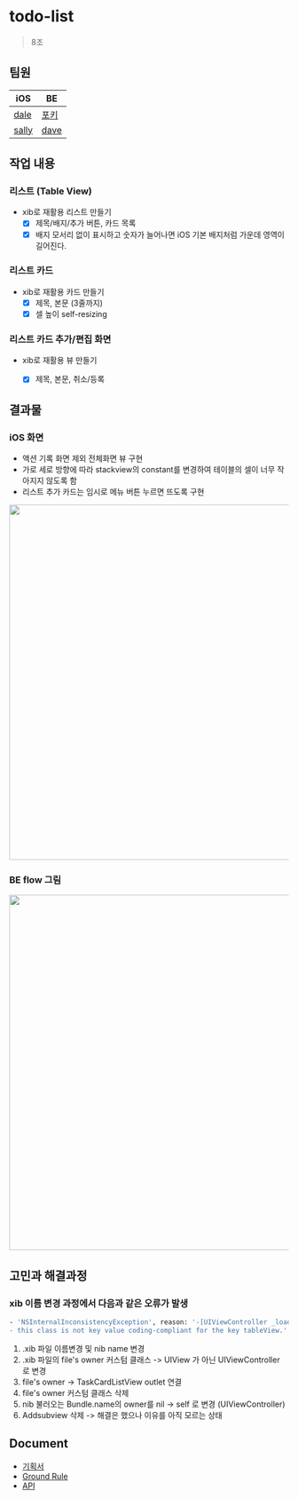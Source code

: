 # todo-list
> 8조

## 팀원

|iOS|BE|
|---|---|
|[dale](https://github.com/sungju-kim)|[포키](https://github.com/Seokho-Ham)|
|[sally](https://github.com/sally4405)|[dave](https://github.com/nak253)|


## 작업 내용

### 리스트 (Table View)
- xib로 재활용 리스트 만들기
  - [x] 제목/배지/추가 버튼, 카드 목록
  - [x] 배지 모서리 없이 표시하고 숫자가 늘어나면 iOS 기본 배지처럼 가운데 영역이 길어진다.

### 리스트 카드
- xib로 재활용 카드 만들기
  - [x] 제목, 본문 (3줄까지)
  - [x] 셀 높이 self-resizing

### 리스트 카드 추가/편집 화면
- xib로 재활용 뷰 만들기
  - [x] 제목, 본문, 취소/등록


## 결과물

### iOS 화면
- 액션 기록 화면 제외 전체화면 뷰 구현
- 가로 세로 방향에 따라 stackview의 constant를 변경하여 테이블의 셀이 너무 작아지지 않도록 함
- 리스트 추가 카드는 임시로 메뉴 버튼 누르면 뜨도록 구현

<img width="640" src="https://user-images.githubusercontent.com/78553659/161928635-a1c003c4-e000-4c42-b75b-02975607d13c.gif">

### BE flow 그림
<img width="640" src="https://user-images.githubusercontent.com/45891045/162131159-9d1c7ba4-2e51-4f21-b91e-0de937bc5ce7.png">


## 고민과 해결과정
### xib 이름 변경 과정에서 다음과 같은 오류가 발생
```bash
- 'NSInternalInconsistencyException', reason: '-[UIViewController _loadViewFromNibNamed:bundle:] loaded the TaskCardListView nib but the view outlet was not set
- this class is not key value coding-compliant for the key tableView.' [duplicate]
```

1. .xib 파일 이름변경 및 nib name 변경
2. .xib 파일의 file's owner 커스텀 클래스 -> UIView 가 아닌 UIViewController 로 변경
3. file's owner -> TaskCardListView outlet 연결
4. file's owner 커스텀 클래스 삭제
5. nib 불러오는 Bundle.name의 owner를 nil -> self 로 변경 (UIViewController)
6. Addsubview 삭제
-> 해결은 했으나 이유를 아직 모르는 상태


## Document

- [기획서](https://www.figma.com/proto/vYGeE8xND8ZRkesKHLIc1b/%EB%AA%A8%EB%B0%94%EC%9D%BC_%ED%88%AC%EB%91%90%-EB%A6%AC%EC%8A%A4%ED%8A%B8?node-id=94%3A418&scaling=contain&page-id=94%3A414)
- [Ground Rule](https://github.com/sally4405/todo-list/wiki/Ground-Rule)
- [API](https://app.swaggerhub.com/apis-docs/Seokho-Ham/todolist/1.0.0)